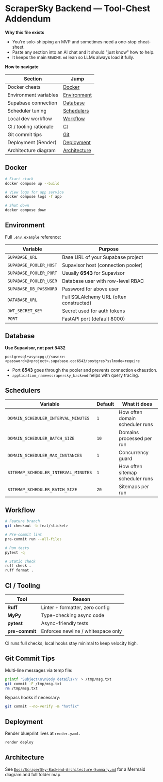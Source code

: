 # ScraperSky Backend — Tool-Chest Addendum

**Why this file exists**

- You're solo-shipping an MVP and sometimes need a one-stop cheat-sheet.
- Paste any section into an AI chat and it should "just know" how to help.
- It keeps the main `README.md` lean so LLMs always load it fully.

**How to navigate**

| Section | Jump |
|---------|------|
| Docker cheats | [Docker](#docker) |
| Environment variables | [Environment](#environment) |
| Supabase connection | [Database](#database) |
| Scheduler tuning | [Schedulers](#schedulers) |
| Local dev workflow | [Workflow](#workflow) |
| CI / tooling rationale | [CI](#ci-tooling) |
| Git commit tips | [Git](#git-commit-tips) |
| Deployment (Render) | [Deployment](#deployment) |
| Architecture diagram | [Architecture](#architecture) |
## Docker

```bash
# Start stack
docker compose up --build

# View logs for app service
docker compose logs -f app

# Shut down
docker compose down
```
## Environment

Full `.env.example` reference:

| Variable | Purpose |
|----------|---------|
| `SUPABASE_URL` | Base URL of your Supabase project |
| `SUPABASE_POOLER_HOST` | Supavisor host (connection pooler) |
| `SUPABASE_POOLER_PORT` | Usually **6543** for Supavisor |
| `SUPABASE_POOLER_USER` | Database user with row-level RBAC |
| `SUPABASE_DB_PASSWORD` | Password for above user |
| `DATABASE_URL` | Full SQLAlchemy URL (often constructed) |
| `JWT_SECRET_KEY` | Secret used for auth tokens |
| `PORT` | FastAPI port (default 8000) |
## Database

**Use Supavisor, not port 5432**

```text
postgresql+asyncpg://<user>:<password>@<project>.supabase.co:6543/postgres?sslmode=require
```

- Port **6543** goes through the pooler and prevents connection exhaustion.
- `application_name=scrapersky_backend` helps with query tracing.
## Schedulers

| Variable | Default | What it does |
|----------|---------|--------------|
| `DOMAIN_SCHEDULER_INTERVAL_MINUTES` | `1` | How often domain scheduler runs |
| `DOMAIN_SCHEDULER_BATCH_SIZE` | `10` | Domains processed per run |
| `DOMAIN_SCHEDULER_MAX_INSTANCES` | `1` | Concurrency guard |
| `SITEMAP_SCHEDULER_INTERVAL_MINUTES` | `1` | How often sitemap scheduler runs |
| `SITEMAP_SCHEDULER_BATCH_SIZE` | `20` | Sitemaps per run |
## Workflow

```bash
# Feature branch
git checkout -b feat/<ticket>

# Pre-commit lint
pre-commit run --all-files

# Run tests
pytest -q

# Static check
ruff check .
ruff format .
```
## CI / Tooling

| Tool | Reason |
|------|--------|
| **Ruff** | Linter + formatter, zero config |
| **MyPy** | Type-checking async code |
| **pytest** | Async-friendly tests |
| **pre-commit** | Enforces newline / whitespace only |

CI runs full checks; local hooks stay minimal to keep velocity high.
## Git Commit Tips

Multi-line messages via temp file:

```bash
printf 'Subject\n\nBody details\n' > /tmp/msg.txt
git commit -F /tmp/msg.txt
rm /tmp/msg.txt
```

Bypass hooks if necessary:

```bash
git commit --no-verify -m "hotfix"
```
## Deployment

Render blueprint lives at `render.yaml`.

```bash
render deploy
```
## Architecture

See [`Docs/ScraperSky-Backend-Architecture-Summary.md`](Docs/ScraperSky-Backend-Architecture-Summary.md) for a Mermaid diagram and full folder map.
